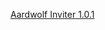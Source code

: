 [Aardwolf Inviter 1.0.1](https://github.com/hudmond/hudmond.github.io/raw/master/Aardwolf_Inviter_v1.0.1.zip)
